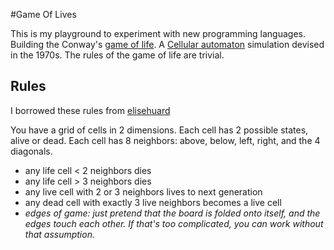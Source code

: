 #Game Of Lives

This is my playground to experiment with new programming languages. Building the Conway's [game of life](http://en.wikipedia.org/wiki/Conway's_Game_of_Life). A [Cellular automaton](http://en.wikipedia.org/wiki/Cellular_automaton) simulation devised in the 1970s. The rules of the game of life are trivial.

## Rules

I borrowed these rules from [elisehuard](https://github.com/elisehuard/game_of_life)

You have a grid of cells in 2 dimensions. Each cell has 2 possible states, alive or dead. Each cell has 8 neighbors: above, below, left, right, and the 4 diagonals.

* any life cell < 2 neighbors dies
* any life cell > 3 neighbors dies
* any live cell with 2 or 3 neighbors lives to next generation
* any dead cell with exactly 3 live neighbors becomes a live cell
* _edges of game: just pretend that the board is folded onto itself, and the edges touch each other. If that's too complicated, you can work without that assumption._
